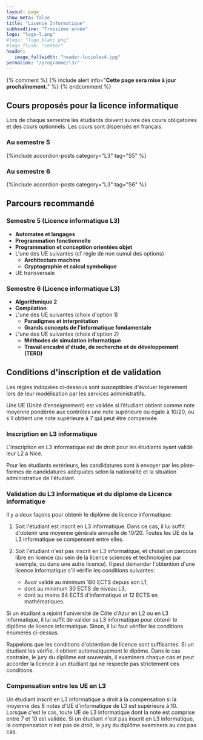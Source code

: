 ```yaml
---
layout: page
show_meta: false
title: "Licence Informatique"
subheadline: "Troisième année"
logo: "logo-l.png"
#logo: "logo_blanc.png"
#logo_flush: "center"
header:
   image_fullwidth: "header-lucioles4.jpg"
permalink: "/programme/l3/"
---
```


{% comment %}
{% include alert info="<b>Cette page sera mise à jour prochaînement.</b>" %}
{% endcomment %}

## Cours proposés pour la licence informatique ##

Lors de chaque semestre les étudiants doivent suivre des cours obligatoires et des cours optionnels.
Les cours sont dispensés en français.

### Au semestre 5 ###
{%include accordion-posts category="L3" tag="S5" %}

### Au semestre 6 ###
{%include accordion-posts category="L3" tag="S6" %}

## Parcours recommandé ##

### Semestre 5 (Licence informatique L3)
- **Automates et langages**
- **Programmation fonctionnelle**
- **Programmation et conception orientées objet**
- L'une des UE suivantes (cf règle de non cumul des options)
  - **Architecture machine**
  - **Cryptographie et calcul symbolique**
- UE transversale


### Semestre 6 (Licence informatique L3)
- **Algorithmique 2**
- **Compilation**
- L'une des UE suivantes (choix d'option 1)
   - **Paradigmes et interprétation**
   - **Grands concepts de l'informatique fondamentale**
- L'une des UE suivantes (choix d'option 2)
   - **Méthodes de simulation informatique** 
   - **Travail encadré d'étude, de recherche et de développement (TERD)**


## Conditions d'inscription et de validation

Les règles indiquées ci-dessous sont susceptibles d'évoluer légèrement lors de leur modélisation par les services administratifs.

Une UE (Unité d’enseignement) est validée si l’étudiant obtient comme note moyenne pondérée aux contrôles une note supérieure ou égale à 10/20, ou s'il obtient une note supérieure à 7 qui peut être compensée.

### Inscription en L3 informatique

L'inscription en L3 informatique est de droit pour les étudiants ayant validé leur L2 à Nice.

Pour les étudiants extérieurs, les candidatures sont à envoyer par les plate-formes de candidatures adéquates selon la nationalité et la situation administrative de l'étudiant.


### Validation du L3 informatique et du diplome de Licence informatique

Il y a deux façons pour obtenir le diplôme de licence informatique:
1. Soit l'étudiant est inscrit en L3 informatique. Dans ce cas, il lui suffit d'obtenir une moyenne générale annuelle de 10/20. Toutes les UE de la L3 informatique se compensent entre elles. 
2. Soit l'étudiant n'est pas inscrit en L3 informatique, et choisit un parcours libre en licence (au sein de la licence sciences et technologies par exemple, ou dans une autre licence). Il peut demander l'obtention d'une licence informatique s'il vérifie les conditions suivantes:

	- Avoir validé au minimum 180 ECTS depuis son L1,  
	- dont au minimum 30 ECTS de niveau L3,
	- dont au moins 84 ECTS d'informatique et 12 ECTS en mathématiques.

Si un étudiant a rejoint l'université de Côte d'Azur en L2 ou en L3 informatique, il lui suffit de valider sa L3 informatique pour obtenir le diplôme de licence informatique. Sinon, il lui faut vérifier les conditions énumérés ci-dessus.

Rappelons que les conditions d'obtention de licence sont suffisantes. Si un étudiant les vérifie, il obtient automatiquement le dipôme. Dans le cas contraire, le jury du diplôme est souverain, il examinera chaque cas et peut accorder la licence à un étudiant qui ne respecte pas strictement ces conditions.


### Compensation entre les UE en L3

Un étudiant inscrit en L3 informatique a droit à la compensation si la moyenne des 8 notes d'UE d'informatique de L3 est supérieure à 10.
Lorsque c'est le cas, toute UE de L3 informatique dont la note est comprise entre 7 et 10 est validée. Si un étudiant n'est pas inscrit en L3 informatique, la compensation n'est pas de droit, le jury du diplôme examinera au cas pas cas.

